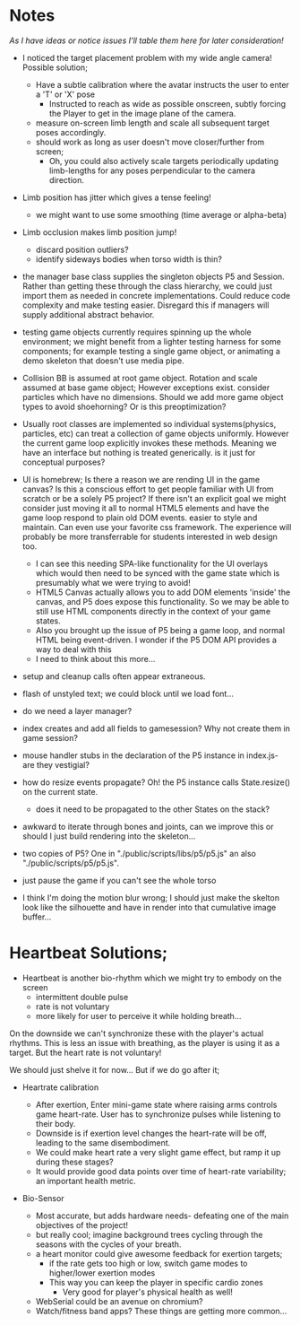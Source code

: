 # Notes

*As I have ideas or notice issues I'll table them here for later consideration!*

- I noticed the target placement problem with my wide angle camera! Possible solution;
  - Have a subtle calibration where the avatar instructs the user to enter a 'T' or 'X' pose
    - Instructed to reach as wide as possible onscreen, subtly forcing the Player to get in the image plane of the camera.
  - measure on-screen limb length and scale all subsequent target poses accordingly.
  - should work as long as user doesn't move closer/further from screen;
    - Oh, you could also actively scale targets periodically updating limb-lengths for any poses perpendicular to the camera direction.

- Limb position has jitter which gives a tense feeling!
  - we might want to use some smoothing (time average or alpha-beta)

- Limb occlusion makes limb position jump!
  - discard position outliers?
  - identify sideways bodies when torso width is thin?

- the manager base class supplies the singleton objects P5 and Session. Rather than getting these through the class hierarchy, we could just import them as needed in concrete implementations. Could reduce code complexity and make testing easier. Disregard this if managers will supply additional abstract behavior.

- testing game objects currently requires spinning up the whole environment; we might benefit from a lighter testing harness for some components; for example testing a single game object, or animating a demo skeleton that doesn't use media pipe.

- Collision BB is assumed at root game object. Rotation and scale assumed at base game object; However exceptions exist. consider particles which have no dimensions. Should we add more game object types to avoid shoehorning? Or is this preoptimization?

- Usually root classes are implemented so individual systems(physics, particles, etc) can treat a collection of game objects uniformly. However the current game loop explicitly invokes these methods. Meaning we have an interface but nothing is treated generically. is it just for conceptual purposes?

- UI is homebrew; Is there a reason we are rending UI in the game canvas? Is this a conscious effort to get people familiar with UI from scratch or be a solely P5 project? If there isn't an explicit goal we might consider just moving it all to normal HTML5 elements and have the game loop respond to plain old DOM events. easier to style and maintain. Can even use your favorite css framework. The experience will probably be more transferrable for students interested in web design too.
  - I can see this needing SPA-like functionality for the UI overlays which would then need to be synced with the game state which is presumably what we were trying to avoid!
  - HTML5 Canvas actually allows you to add DOM elements 'inside' the canvas, and P5 does expose this functionality. So we may be able to still use HTML components directly in the context of your game states.
  - Also you brought up the issue of P5 being a game loop, and normal HTML being event-driven. I wonder if the P5 DOM API provides a way to deal with this
  - I need to think about this more...

- setup and cleanup calls often appear extraneous.

- flash of unstyled text; we could block until we load font...

- do we need a layer manager?

- index creates and add all fields to gamesession? Why not create them in game session?

- mouse handler stubs in the declaration of the P5 instance in index.js- are they vestigial?

- how do resize events propagate? Oh! the P5 instance calls State.resize() on the current state.
  - does it need to be propagated to the other States on the stack?

- awkward to iterate through bones and joints, can we improve this or should I just build rendering into the skeleton...

- two copies of P5? One in "./public/scripts/libs/p5/p5.js" an also "./public/scripts/p5/p5.js".

- just pause the game if you can't see the whole torso

- I think I'm doing the motion blur wrong; I should just make the skelton look like the silhouette and have in render into that cumulative image buffer...

# Heartbeat Solutions;

- Heartbeat is another bio-rhythm which we might try to embody on the screen 
  - intermittent double pulse
  - rate is not voluntary
  - more likely for user to perceive it while holding breath...

On the downside we can't synchronize these with the player's actual rhythms.
This is less an issue with breathing, as the player is using it as a target.
But the heart rate is not voluntary!

We should just shelve it for now... But if we do go after it;

- Heartrate calibration
  - After exertion, Enter mini-game state where raising arms controls game heart-rate. User has to synchronize pulses while listening to their body.
  - Downside is if exertion level changes the heart-rate will be off, leading to the same disembodiment.
  - We could make heart rate a very slight game effect, but ramp it up during these stages?
  - It would provide good data points over time of heart-rate variability; an important health metric.

- Bio-Sensor
  - Most accurate, but adds hardware needs- defeating one of the main objectives of the project!
  - but really cool; imagine background trees cycling through the seasons with the cycles of your breath.
  - a heart monitor could give awesome feedback for exertion targets;
    - if the rate gets too high or low, switch game modes to higher/lower exertion modes
    - This way you can keep the player in specific cardio zones
      - Very good for player's physical health as well!
  - WebSerial could be an avenue on chromium? 
  - Watch/fitness band apps? These things are getting more common...